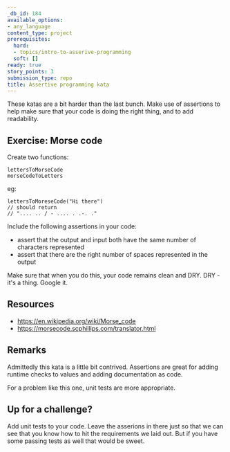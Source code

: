 ```yaml
---
_db_id: 184
available_options:
- any_language
content_type: project
prerequisites:
  hard:
  - topics/intro-to-asserive-programming
  soft: []
ready: true
story_points: 3
submission_type: repo
title: Assertive programming kata
---
```


These katas are a bit harder than the last bunch. Make use of assertions to help make sure that your code is doing the right thing, and to add readability.

## Exercise: Morse code

Create two functions:

```
lettersToMorseCode
morseCodeToLetters
```

eg:

```
lettersToMoreseCode("Hi there")
// should return
// ".... .. / - .... . .-. ."
```

Include the following assertions in your code:

- assert that the output and input both have the same number of characters represented
- assert that there are the right number of spaces represented in the output

Make sure that when you do this, your code remains clean and DRY. DRY - it's a thing. Google it.

## Resources

- https://en.wikipedia.org/wiki/Morse_code
- https://morsecode.scphillips.com/translator.html

## Remarks

Admittedly this kata is a little bit contrived. Assertions are great for adding runtime checks to values and adding documentation as code.

For a problem like this one, unit tests are more appropriate.

## Up for a challenge?

Add unit tests to your code. Leave the asserions in there just so that we can see that you know how to hit the requirements we laid out. But if you have some passing tests as well that would be sweet.